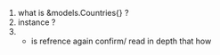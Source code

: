 1. what is &models.Countries{} ?
2. instance ?
3. * is refrence again confirm/ read in depth that how